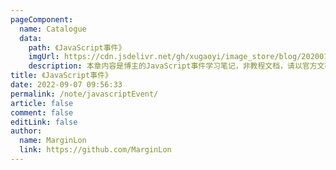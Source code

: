 ```yaml
---
pageComponent:
  name: Catalogue
  data:
    path: 《JavaScript事件》
    imgUrl: https://cdn.jsdelivr.net/gh/xugaoyi/image_store/blog/20200112120340.png
    description: 本章内容是博主的JavaScript事件学习笔记，非教程文档，请以官方文档为准。
title: 《JavaScript事件》
date: 2022-09-07 09:56:33
permalink: /note/javascriptEvent/
article: false
comment: false
editLink: false
author:
  name: MarginLon
  link: https://github.com/MarginLon
---
```

